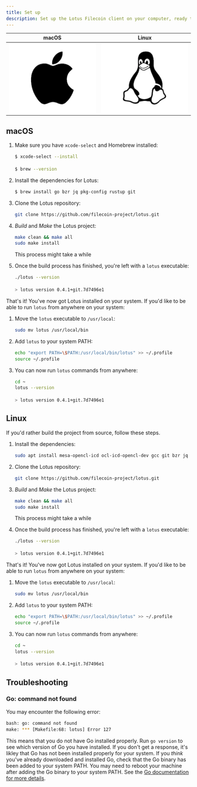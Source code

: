 ```yaml
---
title: Set up
description: Set up the Lotus Filecoin client on your computer, ready to be used as a node or in a mining operation.
---
```


| macOS                                                  | Linux                                                       |
| ------------------------------------------------------ | ----------------------------------------------------------- |
| [![The macOS logo.](./images/apple-icon.png)](#mac-os) | [![The Linux "Tux" logo.](./images/linux-icon.png)](#linux) |

## macOS

1. Make sure you have `xcode-select` and Homebrew installed:

    ```bash
    $ xcode-select --install

    $ brew --version
    ```

1. Install the dependencies for Lotus:

    ```bash
    $ brew install go bzr jq pkg-config rustup git
    ```

1.  Clone the Lotus repository:

    ```bash
    git clone https://github.com/filecoin-project/lotus.git
    ```

1.  _Build_ and _Make_ the Lotus project:

    ```bash
    make clean && make all
    sudo make install
    ```

    This process might take a while

1.  Once the build process has finished, you're left with a `lotus` executable:

    ```bash
    ./lotus --version

    > lotus version 0.4.1+git.7d7496e1
    ```

That's it! You've now got Lotus installed on your system. If you'd like to be able to run `lotus` from anywhere on your system:

1. Move the `lotus` executable to `/usr/local`:

    ```bash
    sudo mv lotus /usr/local/bin
    ```

1. Add `lotus` to your system PATH:

    ```bash
    echo "export PATH=\$PATH:/usr/local/bin/lotus" >> ~/.profile
    source ~/.profile
    ```

1. You can now run `lotus` commands from anywhere:

    ```bash
    cd ~
    lotus --version

    > lotus version 0.4.1+git.7d7496e1
    ```

## Linux

If you'd rather build the project from source, follow these steps.

1.  Install the dependencies:

    ```bash
    sudo apt install mesa-opencl-icd ocl-icd-opencl-dev gcc git bzr jq pkg-config curl -y
    ```

1.  Clone the Lotus repository:

    ```bash
    git clone https://github.com/filecoin-project/lotus.git
    ```

1.  _Build_ and _Make_ the Lotus project:

    ```bash
    make clean && make all
    sudo make install
    ```

    This process might take a while

1.  Once the build process has finished, you're left with a `lotus` executable:

    ```bash
    ./lotus --version

    > lotus version 0.4.1+git.7d7496e1
    ```

That's it! You've now got Lotus installed on your system. If you'd like to be able to run `lotus` from anywhere on your system:

1. Move the `lotus` executable to `/usr/local`:

    ```bash
    sudo mv lotus /usr/local/bin
    ```

1. Add `lotus` to your system PATH:

    ```bash
    echo "export PATH=\$PATH:/usr/local/bin/lotus" >> ~/.profile
    source ~/.profile
    ```

1. You can now run `lotus` commands from anywhere:

    ```bash
    cd ~
    lotus --version

    > lotus version 0.4.1+git.7d7496e1
    ```

## Troubleshooting

### Go: command not found

You may encounter the following error:

```bash
bash: go: command not found
make: *** [Makefile:68: lotus] Error 127
```

This means that you do not have Go installed properly. Run `go version` to see which version of Go you have installed. If you don't get a response, it's likley that Go has not been installed properly for your system. If you _think_ you've already downloaded and installed Go, check that the Go binary has been added to your system PATH. You may need to reboot your machine after adding the Go binary to your system PATH. See the [Go documentation for more details](https://golang.org/doc/install#install).
